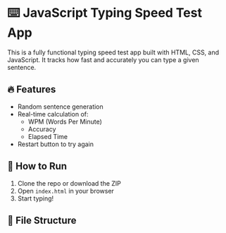 # ⌨️ JavaScript Typing Speed Test App

This is a fully functional typing speed test app built with HTML, CSS, and JavaScript. It tracks how fast and accurately you can type a given sentence.

## 🔥 Features

- Random sentence generation
- Real-time calculation of:
  - WPM (Words Per Minute)
  - Accuracy
  - Elapsed Time
- Restart button to try again

## 🚀 How to Run

1. Clone the repo or download the ZIP  
2. Open `index.html` in your browser  
3. Start typing!

## 📂 File Structure

